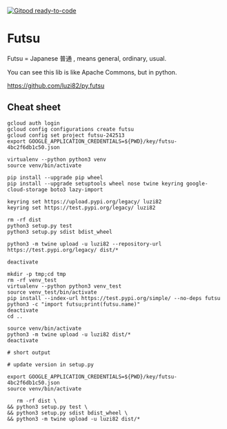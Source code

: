 [![Gitpod ready-to-code](https://img.shields.io/badge/Gitpod-ready--to--code-blue?logo=gitpod)](https://gitpod.io/#https://github.com/luzi82/py.futsu)

# Futsu

Futsu = Japanese 普通 , means general, ordinary, usual.

You can see this lib is like Apache Commons, but in python.

https://github.com/luzi82/py.futsu


## Cheat sheet

```
gcloud auth login
gcloud config configurations create futsu
gcloud config set project futsu-242513
export GOOGLE_APPLICATION_CREDENTIALS=${PWD}/key/futsu-4bc2f6db1c50.json

virtualenv --python python3 venv
source venv/bin/activate

pip install --upgrade pip wheel
pip install --upgrade setuptools wheel nose twine keyring google-cloud-storage boto3 lazy-import

keyring set https://upload.pypi.org/legacy/ luzi82
keyring set https://test.pypi.org/legacy/ luzi82

rm -rf dist
python3 setup.py test
python3 setup.py sdist bdist_wheel

python3 -m twine upload -u luzi82 --repository-url https://test.pypi.org/legacy/ dist/*

deactivate

mkdir -p tmp;cd tmp
rm -rf venv_test
virtualenv --python python3 venv_test
source venv_test/bin/activate
pip install --index-url https://test.pypi.org/simple/ --no-deps futsu
python3 -c "import futsu;print(futsu.name)"
deactivate
cd ..

source venv/bin/activate
python3 -m twine upload -u luzi82 dist/*
deactivate

# short output

# update version in setup.py

export GOOGLE_APPLICATION_CREDENTIALS=${PWD}/key/futsu-4bc2f6db1c50.json
source venv/bin/activate

   rm -rf dist \
&& python3 setup.py test \
&& python3 setup.py sdist bdist_wheel \
&& python3 -m twine upload -u luzi82 dist/*

```
